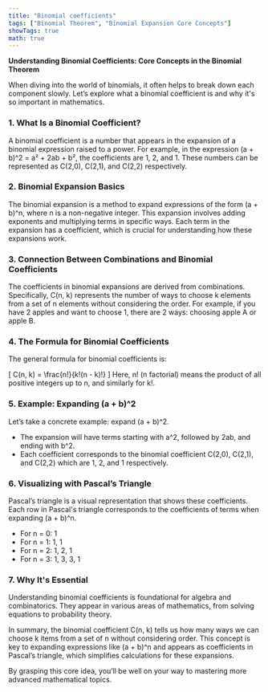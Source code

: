 ```yaml
---
title: "Binomial coefficients"
tags: ["Binomial Theorem", "Binomial Expansion Core Concepts"]
showTags: true
math: true
---
```




**Understanding Binomial Coefficients: Core Concepts in the Binomial Theorem**

When diving into the world of binomials, it often helps to break down each component slowly. Let’s explore what a binomial coefficient is and why it's so important in mathematics.

### 1. **What Is a Binomial Coefficient?**
A binomial coefficient is a number that appears in the expansion of a binomial expression raised to a power. For example, in the expression (a + b)^2 = a² + 2ab + b², the coefficients are 1, 2, and 1. These numbers can be represented as C(2,0), C(2,1), and C(2,2) respectively.

### 2. **Binomial Expansion Basics**
The binomial expansion is a method to expand expressions of the form (a + b)^n, where n is a non-negative integer. This expansion involves adding exponents and multiplying terms in specific ways. Each term in the expansion has a coefficient, which is crucial for understanding how these expansions work.

### 3. **Connection Between Combinations and Binomial Coefficients**
The coefficients in binomial expansions are derived from combinations. Specifically, C(n, k) represents the number of ways to choose k elements from a set of n elements without considering the order. For example, if you have 2 apples and want to choose 1, there are 2 ways: choosing apple A or apple B.

### 4. **The Formula for Binomial Coefficients**
The general formula for binomial coefficients is:

\[ C(n, k) = \frac{n!}{k!(n - k)!} \]
Here, n! (n factorial) means the product of all positive integers up to n, and similarly for k!.

### 5. **Example: Expanding (a + b)^2**
Let’s take a concrete example: expand (a + b)^2.
- The expansion will have terms starting with a^2, followed by 2ab, and ending with b^2.
- Each coefficient corresponds to the binomial coefficient C(2,0), C(2,1), and C(2,2) which are 1, 2, and 1 respectively.

### 6. **Visualizing with Pascal’s Triangle**
Pascal’s triangle is a visual representation that shows these coefficients. Each row in Pascal's triangle corresponds to the coefficients of terms when expanding (a + b)^n.
- For n = 0: 1
- For n = 1: 1, 1
- For n = 2: 1, 2, 1
- For n = 3: 1, 3, 3, 1

### 7. **Why It's Essential**
Understanding binomial coefficients is foundational for algebra and combinatorics. They appear in various areas of mathematics, from solving equations to probability theory.

In summary, the binomial coefficient C(n, k) tells us how many ways we can choose k items from a set of n without considering order. This concept is key to expanding expressions like (a + b)^n and appears as coefficients in Pascal’s triangle, which simplifies calculations for these expansions.

By grasping this core idea, you’ll be well on your way to mastering more advanced mathematical topics.
